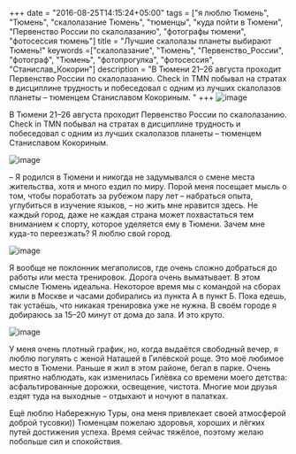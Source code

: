 +++
date = "2016-08-25T14:15:24+05:00"
tags = ["я люблю Тюмень", "Тюмень", "скалолазание Тюмень", "тюменцы", "куда пойти в Тюмени", "Первенство России по скалолазанию", "фотографы тюмени", "фотосессия тюмень"]
title = "Лучшие скалолазы планеты выбирают Тюмень!"
keywords =["скалолазание", "Тюмень", "Первенство_России", "фотограф", "Тюмень", "фотопрогулка", "фотосессия", "Станислав_Кокорин"]
description = "В Тюмени 21–26 августа проходит Первенство России по скалолазанию. Check in TMN побывал на стратах в дисциплине трудность и побеседовал с одним из лучших скалолазов планеты – тюменцем Станиславом Кокориным. "
+++
![image](/post/kokos_second.jpg)

В Тюмени 21–26 августа проходит Первенство России по скалолазанию. Check in TMN побывал на стратах в дисциплине трудность 
и побеседовал с одним из лучших скалолазов планеты – тюменцем Станиславом Кокориным.
<!--more-->
![image](/post/kokos_first.jpg)

– Я родился в Тюмени и никогда не задумывался о смене места жительства, хотя и много ездил по миру. Порой меня посещает 
мысль о том, чтобы поработать за рубежом пару лет – набраться опыта, углубиться в изучение языков, – но жить мне нравится здесь. 
Не каждый город, даже не каждая страна может похвастаться тем вниманием к спорту, которое уделяется ему в Тюмени. Зачем мне куда-то переезжать? Я люблю свой город.

![image](/post/kokos_fourth.jpg)

Я вообще не поклонник мегаполисов, где очень сложно добраться до работы или места тренировок. Дорога очень выматывает. В этом смысле Тюмень идеальна. 
Некоторое время мы с командой на сборах жили в Москве и часами добирались из пункта А в пункт Б. Пока едешь, так устаёшь, что никакая тренировка уже не нужна. 
В своём городе я добираюсь за 15–20 минут от дома до зала. И это круто.

![image](/post/kokos_third.jpg)

У меня очень плотный график, но, когда выдаётся свободный вечер, я люблю погулять с женой Наташей в Гилёвской роще. Это моё любимое место в Тюмени. Раньше я жил 
в этом районе, бегал в парке. Очень приятно наблюдать, как изменилась Гилёвка со времени моего детства: асфальтированные дорожки, освещение, чистота. Многие мои
 друзья ездят туда на выходные – отдыхают и ночуют в палатках. 

Ещё люблю Набережную Туры, она меня привлекает своей атмосферой доброй тусовки)) 
Тюменцам пожелаю здоровья, хороших и лёгких путей достижения успеха. Время сейчас тяжёлое, поэтому желаю побольше сил и спокойствия. 


